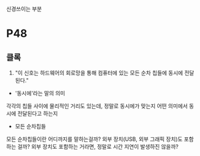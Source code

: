 신경쓰이는 부분

# P48

## 클록

1. "이 신호는 하드웨어의 회로망을 통해 컴퓨터에 있는 모든 순차 칩들에 동시에 전달된다."

- '동시에'라는 말의 의미

각각의 칩들 사이에 물리적인 거리도 있는데, 정말로 동시에가 맞는지
어떤 의미에서 동시에 전달된다고 하는지

- 모든 순차칩들

모든 순차칩들이란 어디까지를 말하는걸까?
외부 장치(USB, 외부 그래픽 장치)도 포함하는 걸까?
외부 장치도 포함하는 거라면, 정말로 시간 지연이 발생하진 않을까?









